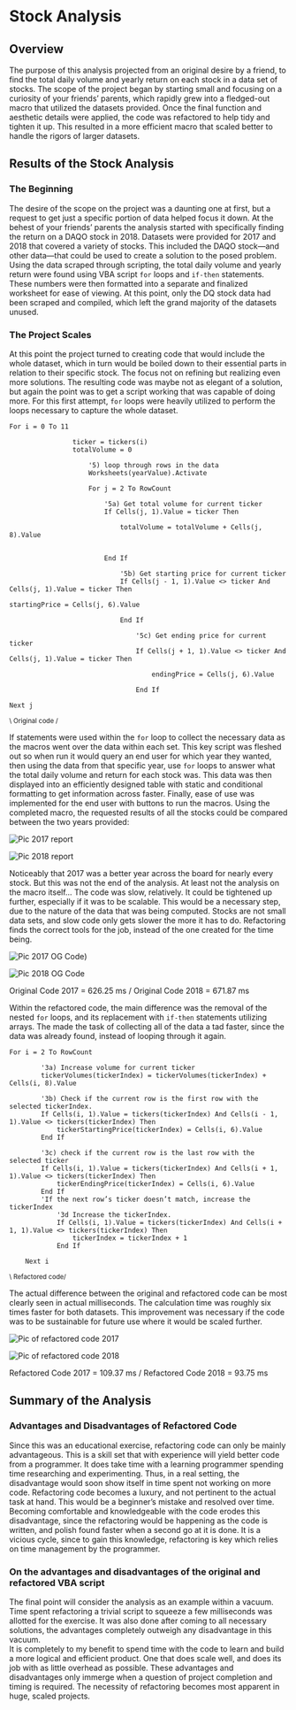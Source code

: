 # Stock Analysis


## Overview


The purpose of this analysis projected from an original desire by a friend, to find the total daily volume and yearly return on each stock in a data set of stocks. The scope of the project began by starting small and focusing on a curiosity of your friends’ parents, which rapidly grew into a fledged-out macro that utilized the datasets provided. Once the final function and aesthetic details were applied, the code was refactored to help tidy and tighten it up.  This resulted in a more efficient macro that scaled better to handle the rigors of larger datasets.


## Results of the Stock Analysis

### The Beginning
The desire of the scope on the project was a daunting one at first, but a request to get just a specific portion of data helped focus it down. At the behest of your friends’ parents the analysis started with specifically finding the return on a DAQO stock in 2018. Datasets were provided for 2017 and 2018 that covered a variety of stocks. This included the DAQO stock—and other data—that could be used to create a solution to the posed problem. Using the data scraped through scripting, the total daily volume and yearly return were found using VBA script `for` loops and `if-then` statements. These numbers were then formatted into a separate and finalized worksheet for ease of viewing. At this point, only the DQ stock data had been scraped and compiled, which left the grand majority of the datasets unused.

### The Project Scales
At this point the project turned to creating code that would include the whole dataset, which in turn would be boiled down to their essential parts in relation to their specific stock. The focus not on refining but realizing even more solutions. The resulting code was maybe not as elegant of a solution, but again the point was to get a script working that was capable of doing more. For this first attempt, `for` loops were heavily utilized to perform the loops necessary to capture the whole dataset.

```
For i = 0 To 11
                
                ticker = tickers(i)
                totalVolume = 0
                    
                    '5) loop through rows in the data
                    Worksheets(yearValue).Activate
                    
                    For j = 2 To RowCount
                    
                        '5a) Get total volume for current ticker
                        If Cells(j, 1).Value = ticker Then
                        
                            totalVolume = totalVolume + Cells(j, 8).Value
                            
                            
                        End If
                        
                            '5b) Get starting price for current ticker
                            If Cells(j - 1, 1).Value <> ticker And Cells(j, 1).Value = ticker Then
                                
startingPrice = Cells(j, 6).Value
                            
                            End If
                        
                                '5c) Get ending price for current ticker
                                If Cells(j + 1, 1).Value <> ticker And Cells(j, 1).Value = ticker Then
 
                                    endingPrice = Cells(j, 6).Value
                                
                                End If
                 
Next j
```
<sub>		\ Original code /</sub>

If statements were used within the `for` loop to collect the necessary data as the macros went over the data within each set. This key script was fleshed out so when run it would query an end user for which year they wanted, then using the data from that specific year, use `for` loops to answer what the total daily volume and return for each stock was. 
This data was then displayed into an efficiently designed table with static and conditional formatting to get information across faster. Finally, ease of use was implemented for the end user with buttons to run the macros.
Using the completed macro, the requested results of all the stocks could be compared between the two years provided:

![Pic 2017 report](Resources/Stock_Analysis_2017.png)

![Pic 2018 report](Resources/Stock_Analysis_2018.png)

Noticeably that 2017 was a better year across the board for nearly every stock. But this was not the end of the analysis. At least not the analysis on the macro itself…
The code was slow, relatively. It could be tightened up further, especially if it was to be scalable. This would be a necessary step, due to the nature of the data that was being computed. Stocks are not small data sets, and slow code only gets slower the more it has to do. Refactoring finds the correct tools for the job, instead of the one created for the time being.

![Pic 2017 OG Code](Resources/2017%20All%20Stocks%20Analysis%201.0.PNG))

![Pic 2018 OG Code](Resources/2018%20All%20Stocks%20Analysis%201.0.PNG)

Original Code 2017 = 626.25 ms	/  Original Code 2018 = 671.87 ms

Within the refactored code, the main difference was the removal of the nested `for` loops, and its replacement with `if-then` statements utilizing arrays. The made the task of collecting all of the data a tad faster, since the data was already found, instead of looping through it again.

```
For i = 2 To RowCount
    
        '3a) Increase volume for current ticker
        tickerVolumes(tickerIndex) = tickerVolumes(tickerIndex) + Cells(i, 8).Value
        
        '3b) Check if the current row is the first row with the selected tickerIndex.
        If Cells(i, 1).Value = tickers(tickerIndex) And Cells(i - 1, 1).Value <> tickers(tickerIndex) Then
            tickerStartingPrice(tickerIndex) = Cells(i, 6).Value
        End If
        
        '3c) check if the current row is the last row with the selected ticker
        If Cells(i, 1).Value = tickers(tickerIndex) And Cells(i + 1, 1).Value <> tickers(tickerIndex) Then
            tickerEndingPrice(tickerIndex) = Cells(i, 6).Value
        End If
        'If the next row’s ticker doesn’t match, increase the tickerIndex
            '3d Increase the tickerIndex.
            If Cells(i, 1).Value = tickers(tickerIndex) And Cells(i + 1, 1).Value <> tickers(tickerIndex) Then
                tickerIndex = tickerIndex + 1
            End If
    
    Next i
```
<sub>		\ Refactored code/</sub>


The actual difference between the original and refactored code can be most clearly seen in actual milliseconds. The calculation time was roughly six times faster for both datasets. This improvement was necessary if the code was to be sustainable for future use where it would be scaled further.



![Pic of refactored code 2017](Resources/VBA_Challenge_2017.PNG)

![Pic of refactored code 2018](Resources/VBA_Challenge_2018.PNG)

Refactored Code 2017 = 109.37 ms / Refactored Code 2018 = 93.75 ms

 ## Summary of the Analysis
	
### Advantages and Disadvantages of Refactored Code
Since this was an educational exercise, refactoring code can only be mainly advantageous. This is a skill set that with experience will yield better code from a programmer. It does take time with a learning programmer spending time researching and experimenting. Thus, in a real setting, the disadvantage would soon show itself in time spent not working on more code. Refactoring code becomes a luxury, and not pertinent to the actual task at hand. This would be a beginner’s mistake and resolved over time. Becoming comfortable and knowledgeable with the code erodes this disadvantage, since the refactoring would be happening as the code is written, and polish found faster when a second go at it is done. It is a vicious cycle, since to gain this knowledge, refactoring is key which relies on time management by the programmer.

### On the advantages and disadvantages of the original and refactored VBA script
The final point will consider the analysis as an example within a vacuum. Time spent refactoring a trivial script to squeeze a few milliseconds was allotted for the exercise. It was also done after coming to all necessary solutions, the advantages completely outweigh any disadvantage in this vacuum.  
It is completely to my benefit to spend time with the code to learn and build a more logical and efficient product. One that does scale well, and does its job with as little overhead as possible. These advantages and disadvantages only immerge when a question of project completion and timing is required. The necessity of refactoring becomes most apparent in huge, scaled projects.
